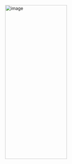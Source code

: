
<img src="https://github.com/MaxSchessler/bmicalculator-sqlite/assets/64103817/66fec59e-7a70-4e8a-b387-ea0150ea9b6c" alt="image" width="200" height="500">
